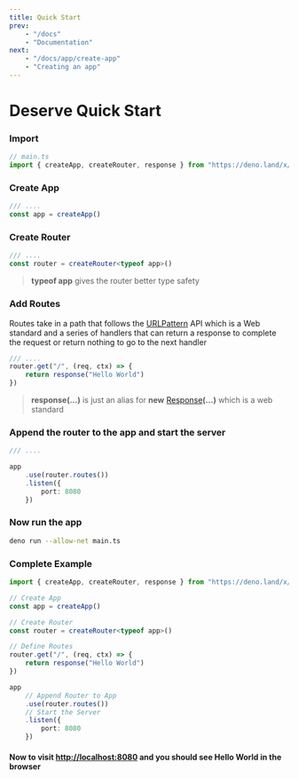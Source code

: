 ```yaml
---
title: Quick Start
prev:
    - "/docs"
    - "Documentation"
next:
    - "/docs/app/create-app"
    - "Creating an app"
---
```


# Deserve Quick Start

### Import

```ts
// main.ts
import { createApp, createRouter, response } from "https://deno.land/x/deserve/mod.ts";
```

### Create App

```ts
/// ....
const app = createApp()
```

### Create Router

```ts
/// ....
const router = createRouter<typeof app>()
```
> **typeof app** gives the router better type safety

### Add Routes

Routes take in a path that follows the [URLPattern](https://developer.mozilla.org/en-US/docs/Web/API/URL_Pattern_API) API which is a Web standard and a series of handlers
that can return a response to complete the request or return nothing to go to the next handler

```ts
/// ....
router.get("/", (req, ctx) => {
    return response("Hello World")
})
```
> **response(...)** is just an alias for **new** [Response](https://developer.mozilla.org/en-US/docs/Web/API/Response)**(...)** which is a web standard

### Append the router to the app and start the server

```ts
/// ....

app
    .use(router.routes())
    .listen({
        port: 8080
    })
```

### Now run the app
```bash
deno run --allow-net main.ts
```

### Complete Example
```ts
import { createApp, createRouter, response } from "https://deno.land/x/deserve/mod.ts";

// Create App
const app = createApp()

// Create Router
const router = createRouter<typeof app>()

// Define Routes
router.get("/", (req, ctx) => {
    return response("Hello World")
})

app
    // Append Router to App
    .use(router.routes())
    // Start the Server
    .listen({
        port: 8080
    })
```

#### Now to visit [http://localhost:8080](https://localhost:8080) and you should see **Hello World** in the browser